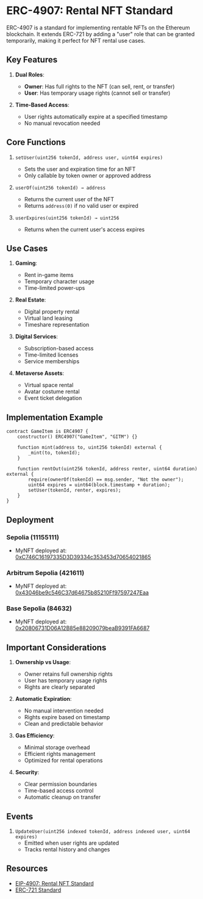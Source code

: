 # ERC-4907: Rental NFT Standard

ERC-4907 is a standard for implementing rentable NFTs on the Ethereum blockchain. It extends ERC-721 by adding a "user" role that can be granted temporarily, making it perfect for NFT rental use cases.

## Key Features

1. **Dual Roles**: 
   - **Owner**: Has full rights to the NFT (can sell, rent, or transfer)
   - **User**: Has temporary usage rights (cannot sell or transfer)

2. **Time-Based Access**:
   - User rights automatically expire at a specified timestamp
   - No manual revocation needed

## Core Functions

1. `setUser(uint256 tokenId, address user, uint64 expires)`
   - Sets the user and expiration time for an NFT
   - Only callable by token owner or approved address

2. `userOf(uint256 tokenId) → address`
   - Returns the current user of the NFT
   - Returns `address(0)` if no valid user or expired

3. `userExpires(uint256 tokenId) → uint256`
   - Returns when the current user's access expires

## Use Cases

1. **Gaming**:
   - Rent in-game items
   - Temporary character usage
   - Time-limited power-ups

2. **Real Estate**:
   - Digital property rental
   - Virtual land leasing
   - Timeshare representation

3. **Digital Services**:
   - Subscription-based access
   - Time-limited licenses
   - Service memberships

4. **Metaverse Assets**:
   - Virtual space rental
   - Avatar costume rental
   - Event ticket delegation

## Implementation Example

```solidity
contract GameItem is ERC4907 {
    constructor() ERC4907("GameItem", "GITM") {}

    function mint(address to, uint256 tokenId) external {
        _mint(to, tokenId);
    }

    function rentOut(uint256 tokenId, address renter, uint64 duration) external {
        require(ownerOf(tokenId) == msg.sender, "Not the owner");
        uint64 expires = uint64(block.timestamp + duration);
        setUser(tokenId, renter, expires);
    }
}
```
## Deployment

### Sepolia (11155111)
- MyNFT deployed at: [0xC746C16197335D3D39334c353453d70654021865](https://sepolia.etherscan.io/address/0xC746C16197335D3D39334c353453d70654021865)

### Arbitrum Sepolia (421611)
- MyNFT deployed at: [0x43046be9c546C37d64675b85210Ff97597247Eaa](https://sepolia.arbiscan.io/address/0x43046be9c546C37d64675b85210Ff97597247Eaa)

### Base Sepolia (84632)
- MyNFT deployed at: [0x20806731D06A12B85e88209079beaB9391FA6687](https://sepolia.basescan.org/address/0x20806731D06A12B85e88209079beaB9391FA6687)

## Important Considerations

1. **Ownership vs Usage**:
   - Owner retains full ownership rights
   - User has temporary usage rights
   - Rights are clearly separated

2. **Automatic Expiration**:
   - No manual intervention needed
   - Rights expire based on timestamp
   - Clean and predictable behavior

3. **Gas Efficiency**:
   - Minimal storage overhead
   - Efficient rights management
   - Optimized for rental operations

4. **Security**:
   - Clear permission boundaries
   - Time-based access control
   - Automatic cleanup on transfer

## Events

1. `UpdateUser(uint256 indexed tokenId, address indexed user, uint64 expires)`
   - Emitted when user rights are updated
   - Tracks rental history and changes

## Resources

- [EIP-4907: Rental NFT Standard](https://eips.ethereum.org/EIPS/eip-4907)
- [ERC-721 Standard](https://eips.ethereum.org/EIPS/eip-721)